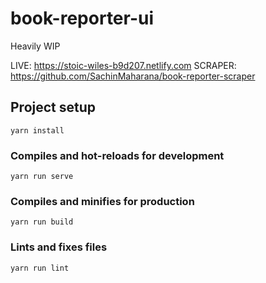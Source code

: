 # book-reporter-ui
Heavily WIP

LIVE: https://stoic-wiles-b9d207.netlify.com
SCRAPER: https://github.com/SachinMaharana/book-reporter-scraper

## Project setup

```
yarn install
```

### Compiles and hot-reloads for development

```
yarn run serve
```

### Compiles and minifies for production

```
yarn run build
```

### Lints and fixes files

```
yarn run lint
```


